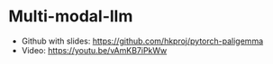 # Multi-modal-llm

- Github with slides: https://github.com/hkproj/pytorch-paligemma
- Video: https://youtu.be/vAmKB7iPkWw

